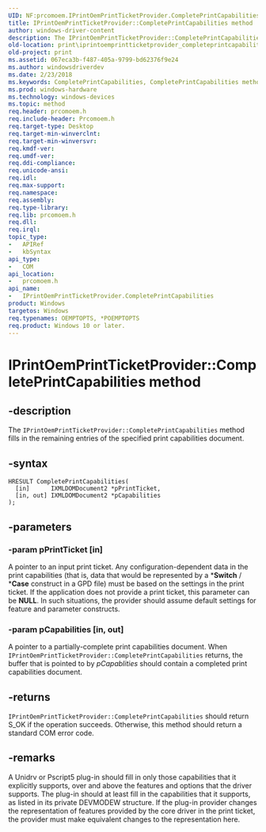 ```yaml
---
UID: NF:prcomoem.IPrintOemPrintTicketProvider.CompletePrintCapabilities
title: IPrintOemPrintTicketProvider::CompletePrintCapabilities method
author: windows-driver-content
description: The IPrintOemPrintTicketProvider::CompletePrintCapabilities method fills in the remaining entries of the specified print capabilities document.
old-location: print\iprintoemprintticketprovider_completeprintcapabilities.htm
old-project: print
ms.assetid: 067eca3b-f487-405a-9799-bd62376f9e24
ms.author: windowsdriverdev
ms.date: 2/23/2018
ms.keywords: CompletePrintCapabilities, CompletePrintCapabilities method [Print Devices], CompletePrintCapabilities method [Print Devices], IPrintOemPrintTicketProvider interface, CompletePrintCapabilities,IPrintOemPrintTicketProvider.CompletePrintCapabilities, IPrintOemPrintTicketProvider, IPrintOemPrintTicketProvider interface [Print Devices], CompletePrintCapabilities method, IPrintOemPrintTicketProvider::CompletePrintCapabilities, prcomoem/IPrintOemPrintTicketProvider::CompletePrintCapabilities, print.iprintoemprintticketprovider_completeprintcapabilities, print_ticket-package_75d63289-6e10-4731-a2b1-16f396f21d62.xml
ms.prod: windows-hardware
ms.technology: windows-devices
ms.topic: method
req.header: prcomoem.h
req.include-header: Prcomoem.h
req.target-type: Desktop
req.target-min-winverclnt: 
req.target-min-winversvr: 
req.kmdf-ver: 
req.umdf-ver: 
req.ddi-compliance: 
req.unicode-ansi: 
req.idl: 
req.max-support: 
req.namespace: 
req.assembly: 
req.type-library: 
req.lib: prcomoem.h
req.dll: 
req.irql: 
topic_type:
-	APIRef
-	kbSyntax
api_type:
-	COM
api_location:
-	prcomoem.h
api_name:
-	IPrintOemPrintTicketProvider.CompletePrintCapabilities
product: Windows
targetos: Windows
req.typenames: OEMPTOPTS, *POEMPTOPTS
req.product: Windows 10 or later.
---
```


# IPrintOemPrintTicketProvider::CompletePrintCapabilities method


## -description


The <code>IPrintOemPrintTicketProvider::CompletePrintCapabilities</code> method fills in the remaining entries of the specified print capabilities document. 


## -syntax


````
HRESULT CompletePrintCapabilities(
  [in]      IXMLDOMDocument2 *pPrintTicket,
  [in, out] IXMLDOMDocument2 *pCapabilities
);
````


## -parameters




### -param pPrintTicket [in]

A pointer to an input print ticket. Any configuration-dependent data in the print capabilities (that is, data that would be represented by a *<b>Switch</b> / *<b>Case</b> construct in a GPD file) must be based on the settings in the print ticket. If the application does not provide a print ticket, this parameter can be <b>NULL</b>. In such situations, the provider should assume default settings for feature and parameter constructs.


### -param pCapabilities [in, out]

A pointer to a partially-complete print capabilities document. When <code>IPrintOemPrintTicketProvider::CompletePrintCapabilities</code> returns, the buffer that is pointed to by <i>pCapablities</i> should contain a completed print capabilities document.


## -returns



<code>IPrintOemPrintTicketProvider::CompletePrintCapabilities</code> should return S_OK if the operation succeeds. Otherwise, this method should return a standard COM error code.




## -remarks



A Unidrv or Pscript5 plug-in should fill in only those capabilities that it explicitly supports, over and above the features and options that the driver supports. The plug-in should at least fill in the capabilities that it supports, as listed in its private DEVMODEW structure. If the plug-in provider changes the representation of features provided by the core driver in the print ticket, the provider must make equivalent changes to the representation here.



